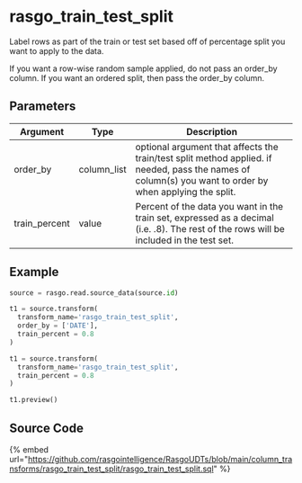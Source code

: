 

# rasgo_train_test_split

Label rows as part of the train or test set based off of percentage split you want to apply to the data.

If you want a row-wise random sample applied, do not pass an order_by column. If you want an ordered split, then pass the order_by column.


## Parameters

|   Argument    |    Type     |                                                                       Description                                                                        |
| ------------- | ----------- | -------------------------------------------------------------------------------------------------------------------------------------------------------- |
| order_by      | column_list | optional argument that affects the train/test split method applied. if needed, pass the names of column(s) you want to order by when applying the split. |
| train_percent | value       | Percent of the data you want in the train set, expressed as a decimal (i.e. .8). The rest of the rows will be included in the test set.                  |


## Example

```python
source = rasgo.read.source_data(source.id)

t1 = source.transform(
  transform_name='rasgo_train_test_split',
  order_by = ['DATE'],
  train_percent = 0.8
)

t1 = source.transform(
  transform_name='rasgo_train_test_split',
  train_percent = 0.8
)

t1.preview()
```

## Source Code

{% embed url="https://github.com/rasgointelligence/RasgoUDTs/blob/main/column_transforms/rasgo_train_test_split/rasgo_train_test_split.sql" %}

